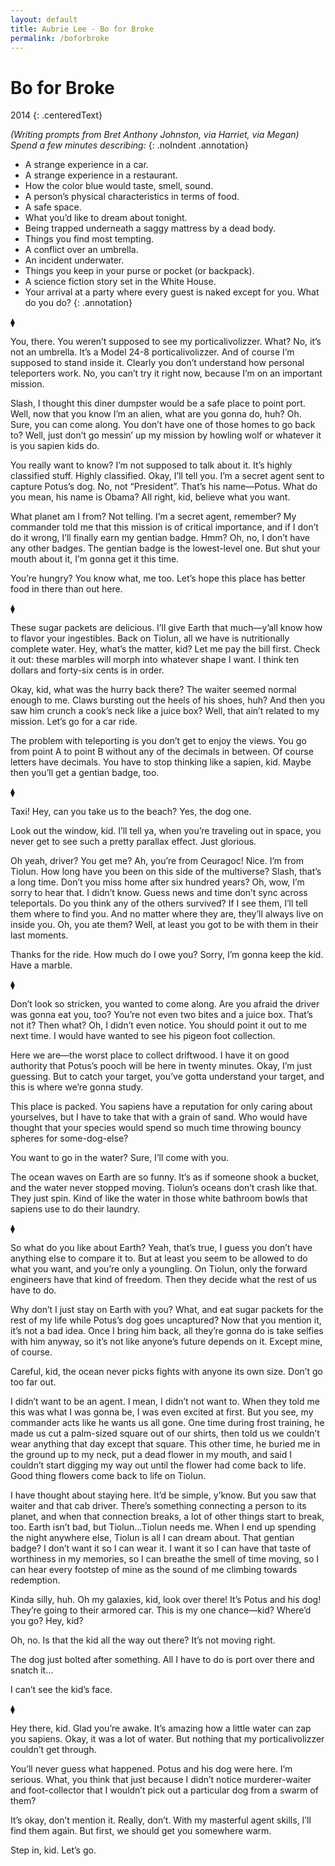 ```yaml
---
layout: default
title: Aubrie Lee - Bo for Broke
permalink: /boforbroke
---
```


# Bo for Broke
2014
{: .centeredText}
<br>

*(Writing prompts from Bret Anthony Johnston, via Harriet, via Megan)
Spend a few minutes describing:*
{: .noIndent .annotation}

* A strange experience in a car.
* A strange experience in a restaurant.
* How the color blue would taste, smell, sound.
* A person’s physical characteristics in terms of food.
* A safe space.
* What you’d like to dream about tonight.
* Being trapped underneath a saggy mattress by a dead body.
* Things you find most tempting.
* A conflict over an umbrella.
* An incident underwater.
* Things you keep in your purse or pocket (or backpack).
* A science fiction story set in the White House.
* Your arrival at a party where every guest is naked except for you. What do you do?
{: .annotation}


<span class="diamondDivider">⧫</span>


You, there. You weren’t supposed to see my porticalivolizzer. What? No, it’s not an umbrella. It’s a Model 24-8 porticalivolizzer. And of course I’m supposed to stand inside it. Clearly you don’t understand how personal teleporters work. No, you can’t try it right now, because I’m on an important mission.

Slash, I thought this diner dumpster would be a safe place to point port. Well, now that you know I’m an alien, what are you gonna do, huh? Oh. Sure, you can come along. You don’t have one of those homes to go back to? Well, just don’t go messin’ up my mission by howling wolf or whatever it is you sapien kids do.

You really want to know? I’m not supposed to talk about it. It’s highly classified stuff. Highly classified. Okay, I’ll tell you. I’m a secret agent sent to capture Potus’s dog. No, not “President”. That’s his name—Potus. What do you mean, his name is Obama? All right, kid, believe what you want.

What planet am I from? Not telling. I’m a secret agent, remember? My commander told me that this mission is of critical importance, and if I don’t do it wrong, I’ll finally earn my gentian badge. Hmm? Oh, no, I don’t have any other badges. The gentian badge is the lowest-level one. But shut your mouth about it, I’m gonna get it this time.

You’re hungry? You know what, me too. Let’s hope this place has better food in there than out here.

<span class="diamondDivider">⧫</span>

These sugar packets are delicious. I’ll give Earth that much—y’all know how to flavor your ingestibles. Back on Tiolun, all we have is nutritionally complete water. Hey, what’s the matter, kid? Let me pay the bill first. Check it out: these marbles will morph into whatever shape I want. I think ten dollars and forty-six cents is in order.

Okay, kid, what was the hurry back there? The waiter seemed normal enough to me. Claws bursting out the heels of his shoes, huh? And then you saw him crunch a cook’s neck like a juice box? Well, that ain’t related to my mission. Let’s go for a car ride.

The problem with teleporting is you don’t get to enjoy the views. You go from point A to point B without any of the decimals in between. Of course letters have decimals. You have to stop thinking like a sapien, kid. Maybe then you’ll get a gentian badge, too.

<span class="diamondDivider">⧫</span>

Taxi! Hey, can you take us to the beach? Yes, the dog one.

Look out the window, kid. I’ll tell ya, when you’re traveling out in space, you never get to see such a pretty parallax effect. Just glorious.

Oh yeah, driver? You get me? Ah, you’re from Ceuragoc! Nice. I’m from Tiolun. How long have you been on this side of the multiverse? Slash, that’s a long time. Don’t you miss home after six hundred years? Oh, wow, I’m sorry to hear that. I didn’t know. Guess news and time don’t sync across teleportals. Do you think any of the others survived? If I see them, I’ll tell them where to find you. And no matter where they are, they’ll always live on inside you. Oh, you ate them? Well, at least you got to be with them in their last moments.

Thanks for the ride. How much do I owe you? Sorry, I’m gonna keep the kid. Have a marble.

<span class="diamondDivider">⧫</span>

Don’t look so stricken, you wanted to come along. Are you afraid the driver was gonna eat you, too? You’re not even two bites and a juice box. That’s not it? Then what? Oh, I didn’t even notice. You should point it out to me next time. I would have wanted to see his pigeon foot collection.

Here we are—the worst place to collect driftwood. I have it on good authority that Potus’s pooch will be here in twenty minutes. Okay, I’m just guessing. But to catch your target, you’ve gotta understand your target, and this is where we’re gonna study.

This place is packed. You sapiens have a reputation for only caring about yourselves, but I have to take that with a grain of sand. Who would have thought that your species would spend so much time throwing bouncy spheres for some-dog-else?

You want to go in the water? Sure, I’ll come with you.

The ocean waves on Earth are so funny. It’s as if someone shook a bucket, and the water never stopped moving. Tiolun’s oceans don’t crash like that. They just spin. Kind of like the water in those white bathroom bowls that sapiens use to do their laundry.

<span class="diamondDivider">⧫</span>

So what do you like about Earth? Yeah, that’s true, I guess you don’t have anything else to compare it to. But at least you seem to be allowed to do what you want, and you’re only a youngling. On Tiolun, only the forward engineers have that kind of freedom. Then they decide what the rest of us have to do.

Why don’t I just stay on Earth with you? What, and eat sugar packets for the rest of my life while Potus’s dog goes uncaptured? Now that you mention it, it’s not a bad idea. Once I bring him back, all they’re gonna do is take selfies with him anyway, so it’s not like anyone’s future depends on it. Except mine, of course.

Careful, kid, the ocean never picks fights with anyone its own size. Don’t go too far out.

I didn’t want to be an agent. I mean, I didn’t not want to. When they told me this was what I was gonna be, I was even excited at first. But you see, my commander acts like he wants us all gone. One time during frost training, he made us cut a palm-sized square out of our shirts, then told us we couldn’t wear anything that day except that square. This other time, he buried me in the ground up to my neck, put a dead flower in my mouth, and said I couldn’t start digging my way out until the flower had come back to life. Good thing flowers come back to life on Tiolun.

I have thought about staying here. It’d be simple, y’know. But you saw that waiter and that cab driver. There’s something connecting a person to its planet, and when that connection breaks, a lot of other things start to break, too. Earth isn’t bad, but Tiolun…Tiolun needs me. When I end up spending the night anywhere else, Tiolun is all I can dream about. That gentian badge? I don’t want it so I can wear it. I want it so I can have that taste of worthiness in my memories, so I can breathe the smell of time moving, so I can hear every footstep of mine as the sound of me climbing towards redemption.

Kinda silly, huh. Oh my galaxies, kid, look over there! It’s Potus and his dog! They’re going to their armored car. This is my one chance—kid? Where’d you go? Hey, kid?

Oh, no. Is that the kid all the way out there? It’s not moving right.

The dog just bolted after something. All I have to do is port over there and snatch it…

I can’t see the kid’s face.

<span class="diamondDivider">⧫</span>

Hey there, kid. Glad you’re awake. It’s amazing how a little water can zap you sapiens. Okay, it was a lot of water. But nothing that my porticalivolizzer couldn’t get through.

You’ll never guess what happened. Potus and his dog were here. I’m serious. What, you think that just because I didn’t notice murderer-waiter and foot-collector that I wouldn’t pick out a particular dog from a swarm of them?

It’s okay, don’t mention it. Really, don’t. With my masterful agent skills, I’ll find them again. But first, we should get you somewhere warm.

Step in, kid. Let’s go.
